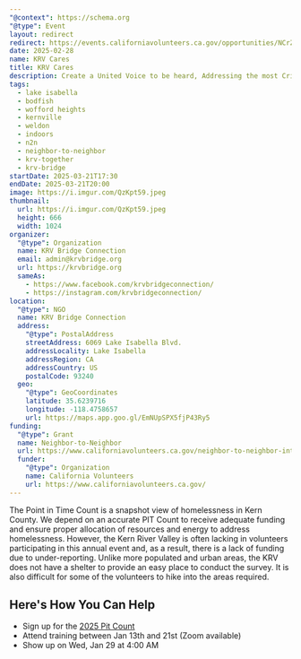 ```yaml
---
"@context": https://schema.org
"@type": Event
layout: redirect
redirect: https://events.californiavolunteers.ca.gov/opportunities/NCrZ1FYTsB
date: 2025-02-28
name: KRV Cares
title: KRV Cares
description: Create a United Voice to be heard, Addressing the most Critical Needs of the KRV, Taking charge and being Proactive By planning a Community Response
tags:
  - lake isabella
  - bodfish
  - wofford heights
  - kernville
  - weldon
  - indoors
  - n2n
  - neighbor-to-neighbor
  - krv-together
  - krv-bridge
startDate: 2025-03-21T17:30
endDate: 2025-03-21T20:00
image: https://i.imgur.com/QzKpt59.jpeg
thumbnail:
  url: https://i.imgur.com/QzKpt59.jpeg
  height: 666
  width: 1024
organizer:
  "@type": Organization
  name: KRV Bridge Connection
  email: admin@krvbridge.org
  url: https://krvbridge.org
  sameAs:
    - https://www.facebook.com/krvbridgeconnection/
    - https://instagram.com/krvbridgeconnection/
location:
  "@type": NGO
  name: KRV Bridge Connection
  address:
    "@type": PostalAddress
    streetAddress: 6069 Lake Isabella Blvd.
    addressLocality: Lake Isabella
    addressRegion: CA
    addressCountry: US
    postalCode: 93240
  geo:
    "@type": GeoCoordinates
    latitude: 35.6239716
    longitude: -118.4758657
    url: https://maps.app.goo.gl/EmNUpSPX5fjP43Ry5
funding:
  "@type": Grant
  name: Neighbor-to-Neighbor
  url: https://www.californiavolunteers.ca.gov/neighbor-to-neighbor-interest/
  funder:
    "@type": Organization
    name: California Volunteers
    url: https://www.californiavolunteers.ca.gov/
---
```


The Point in Time Count is a snapshot view of homelessness in Kern County. We depend on an accurate PIT Count to receive
adequate funding and ensure proper allocation of resources and energy to address homelessness. However, the Kern River Valley
is often lacking in volunteers participating in this annual event and, as a result, there is a lack of funding due to
under-reporting. Unlike more populated and urban areas, the KRV does not have a shelter to provide an easy place to conduct
the survey. It is also difficult for some of the volunteers to hike into the areas required.

## Here's How You Can Help
- Sign up for the [2025 Pit Count](https://bkrhc.org/volunteer-for-the-2025-pit-count/)
- Attend training between Jan 13th and 21st (Zoom available)
- Show up on Wed, Jan 29 at 4:00 AM
